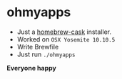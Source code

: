 # ohmyapps

- Just a [homebrew-cask](https://github.com/caskroom/homebrew-cask) installer.
- Worked on `OSX Yosemite 10.10.5`
- Write Brewfile
- Just run `./ohmyapps`

**Everyone happy**
